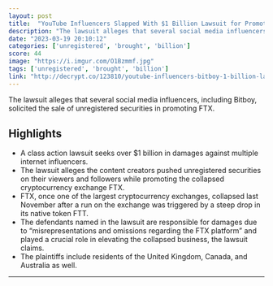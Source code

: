 ```yaml
---
layout: post
title:  "YouTube Influencers Slapped With $1 Billion Lawsuit for Promoting FTX"
description: "The lawsuit alleges that several social media influencers, including Bitboy, solicited the sale of unregistered securities in promoting FTX."
date: "2023-03-19 20:10:12"
categories: ['unregistered', 'brought', 'billion']
score: 44
image: "https://i.imgur.com/O1Bzmmf.jpg"
tags: ['unregistered', 'brought', 'billion']
link: "http://decrypt.co/123810/youtube-influencers-bitboy-1-billion-lawsuit-ftx"
---
```


The lawsuit alleges that several social media influencers, including Bitboy, solicited the sale of unregistered securities in promoting FTX.

## Highlights

- A class action lawsuit seeks over $1 billion in damages against multiple internet influencers.
- The lawsuit alleges the content creators pushed unregistered securities on their viewers and followers while promoting the collapsed cryptocurrency exchange FTX.
- FTX, once one of the largest cryptocurrency exchanges, collapsed last November after a run on the exchange was triggered by a steep drop in its native token FTT.
- The defendants named in the lawsuit are responsible for damages due to “misrepresentations and omissions regarding the FTX platform” and played a crucial role in elevating the collapsed business, the lawsuit claims.
- The plaintiffs include residents of the United Kingdom, Canada, and Australia as well.

---
